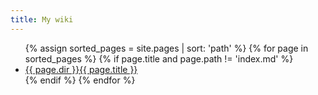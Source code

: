 ```yaml
---
title: My wiki
---
```


<ul>
    {% assign sorted_pages = site.pages | sort: 'path' %}
    {% for page in sorted_pages %}
      {% if page.title and page.path != 'index.md' %}
        <li><a href="{{ page.url }}">{{ page.dir }}{{ page.title }}</a></li>
      {% endif %}
    {% endfor %}
</ul>
